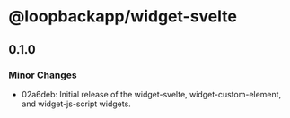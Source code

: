 # @loopbackapp/widget-svelte

## 0.1.0

### Minor Changes

- 02a6deb: Initial release of the widget-svelte, widget-custom-element, and widget-js-script widgets.
